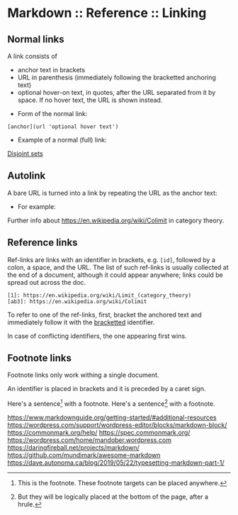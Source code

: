 # Markdown :: Reference :: Linking

## Normal links

A link consists of
- anchor text in brackets
- URL in parenthesis (immediately following the bracketted anchoring text)
- optional hover-on text, in quotes, after the URL separated from it by space. 
  If no hover text, the URL is shown instead.

* Form of the normal link:

```
[anchor](url 'optional hover text')
```

* Example of a normal (full) link:

[Disjoint sets](https://en.wikipedia.org/wiki/Disjoint_sets 'Wikipedia article on disjoint sets')

## Autolink

A bare URL is turned into a link by repeating the URL as the anchor text:

* For example:

Further info about https://en.wikipedia.org/wiki/Colimit in category theory.

[1]: https://en.wikipedia.org/wiki/Universal_property

## Reference links

Ref-links are links with an identifier in brackets, e.g. `[id]`, followed by a colon, a space, and the URL. The list of such ref-links is usually collected at the end of a document, although it could appear anywhere; links could be spread out across the doc.

```
[1]: https://en.wikipedia.org/wiki/Limit_(category_theory)
[ab3]: https://en.wikipedia.org/wiki/Colimit
```

To refer to one of the ref-links, first, bracket the anchored text and immediately follow it with the [bracketted][1] identifier.

In case of conflicting identifiers, the one appearing first wins.

[0]: https://www.markdownguide.org/
[1]: https://en.wikipedia.org/wiki/Limit_(category_theory)
[2]: https://en.wikipedia.org/wiki/Colimit







## Footnote links

Footnote links only work withing a single document.

An identifier is placed in brackets and it is preceded by a caret sign.


Here's a sentence[^1] with a footnote.
Here's a sentence[^¹] with a footnote.






[^1]: This is the footnote. These footnote targets can be placed anywhere.
[^¹]: But they will be logically placed at the bottom of the page, after a hrule.



https://www.markdownguide.org/getting-started/#additional-resources
https://wordpress.com/support/wordpress-editor/blocks/markdown-block/
https://commonmark.org/help/
https://spec.commonmark.org/
https://wordpress.com/home/mandober.wordpress.com
https://daringfireball.net/projects/markdown/
https://github.com/mundimark/awesome-markdown
https://dave.autonoma.ca/blog/2019/05/22/typesetting-markdown-part-1/
